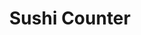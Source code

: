---
layout: place
title: "Sushi Counter"
permalink: /new-york/new-york/sushi-counter.html
stateAbbr: NY
stateName: New York
cityName: New York
place_id: ChIJr-S4tW1ZwokRUuJLuViASuI
photos:
  - name: >-
      places/ChIJr-S4tW1ZwokRUuJLuViASuI/photos/AUy1YQ2zfz1pxj0aEt80afsFeWlIdY_2xlu-6dWWBL5mIS36p8QSnRQL2cIHEmmlfr7Qk5udhZV9AmTHbepY8sl8TbB3RFSi1ZvKJW3XQ853qsuNvOXop47v2rErb6DLCPMnMlnuxZ76HDNWxVPpLa3R6d1JdwgYdktGHsaUJi0xzdxJOY0krir4-kVDxYd0YCewAohgXx5gh_xlxKNaRfrfEMsEemLcmXbLRAmlXTtFR1HuqbA7rLLngyEzRrSkEwu8VnkfwRySFnaGzXyCDK4KtMy_kBCKbU2kaoYbZuRUOEKs6_e82jz6tWN2-JZTl-ldsV1RqxCpuQE9Gk-7eXlpjvhd1dNapDTiJjHubuf9R4mP6XAufnTRGkuqYOgTflTtgejRNVPaTg4F2fak-PGQ2r4LUcq9T3h-P-yOYTHw8aJo3AH2
    widthPx: 2824
    heightPx: 3766
    authorAttributions:
      - displayName: Thomas Zhong
        uri: https://maps.google.com/maps/contrib/101226442758754249449
        photoUri: >-
          https://lh3.googleusercontent.com/a/ACg8ocKeudeBxFT6yU9DIpG0HJeKXcP9PKInD8_PBTKBx0A6ZVPAGg8=s100-p-k-no-mo
    flagContentUri: >-
      https://www.google.com/local/imagery/report/?cb_client=maps_api_places.places_api&image_key=!1e10!2sCIHM0ogKEICAgIClrpHE8gE&hl=en-US
    googleMapsUri: >-
      https://www.google.com/maps/place//data=!3m4!1e2!3m2!1sCIHM0ogKEICAgIClrpHE8gE!2e10!4m2!3m1!1s0x89c2596db5b8e4af:0xe24a8058b94be252
  - name: >-
      places/ChIJr-S4tW1ZwokRUuJLuViASuI/photos/AUy1YQ1ylvXiT0ZnmJm94Xb8iqB2X55ckofcrTn6lbkC8__8cq71HcnbTUbT4dd_BZtSueTsaA15VXMaIJEQi93_-xwa8syvLawFOeWHLHxVvtwZcfY6fwkCD3wdA7ZGdDjZJ11X2m_oFsdVAPsoEysevMoG-6oVQn3KChjP-8QPvZ3xueqdUVJagzWygkuXmt5a_bbRhdUynGKFV-JRJmkI9hHi0M1VbI_EdRiLfETfZkt0hW89ahBk4S0W2GIObnKeBhEIgIrwyGQ2ZOIwxaz_YCxe0f0gIqqeCDgYNprFKShNJu2SLjHHd-TnGalIqZqTaTzxU6Z8_BFCzV8ZjwMuareU1UIF3JgQF-yhgihd-SHqaRIfVha1zVWBZ_prgyv2HFmrt8UrCsUeDcU7jJOTHglvz5j0V_c6ZOQguig3G60ddmk
    widthPx: 4032
    heightPx: 3024
    authorAttributions:
      - displayName: Yeeman Sin
        uri: https://maps.google.com/maps/contrib/107469491904511421056
        photoUri: >-
          https://lh3.googleusercontent.com/a-/ALV-UjVdIWOwT2wiaM0B_7jZQlUaclwJhhcarBJ5rys3UuSRb8lGnhMR=s100-p-k-no-mo
    flagContentUri: >-
      https://www.google.com/local/imagery/report/?cb_client=maps_api_places.places_api&image_key=!1e10!2sCIHM0ogKEICAgICHuLHYqgE&hl=en-US
    googleMapsUri: >-
      https://www.google.com/maps/place//data=!3m4!1e2!3m2!1sCIHM0ogKEICAgICHuLHYqgE!2e10!4m2!3m1!1s0x89c2596db5b8e4af:0xe24a8058b94be252
  - name: >-
      places/ChIJr-S4tW1ZwokRUuJLuViASuI/photos/AUy1YQ357Tkkam1X5D6Vieydl3MMK1Lv1_h7WF7NAlYSyq9hrnCUIyqNynMU2YGx1sgl9C_O6RurdCGS5cwrwujSjJbEqMV1WLsa1PMGjKh4wqwFHmnrg_eJClT-A7f2-F51y4IoJU7G-rfp1_vLZB0S9PwQIg_t8_-vM0N6cg5D4dY4KD3dCUrH54yP17wpoDijjmI2hsoGfBmMvAgRGPCWnslxVR3Q6_pQ1Hrd0nHAoazKu6Sy5fiILOYHkZtk0YJaZ0C3ZJjFezcV6PMhXI45paDt_d5SEdT9YFpYioHxI0Xh1dpNtt3KuPwTScUck-iTl7CaDtpDGg-qlfvJ38EQHYX1pNXyN2WBQGJ-gtWzB-mFaS8yJ3fxHLvWhWArXAtCCqZj6PLQIBjv30stG4MosBqC8msDwUkz3cEJbR8_riE
    widthPx: 4032
    heightPx: 3024
    authorAttributions:
      - displayName: Yeeman Sin
        uri: https://maps.google.com/maps/contrib/107469491904511421056
        photoUri: >-
          https://lh3.googleusercontent.com/a-/ALV-UjVdIWOwT2wiaM0B_7jZQlUaclwJhhcarBJ5rys3UuSRb8lGnhMR=s100-p-k-no-mo
    flagContentUri: >-
      https://www.google.com/local/imagery/report/?cb_client=maps_api_places.places_api&image_key=!1e10!2sCIHM0ogKEICAgICHuLHYag&hl=en-US
    googleMapsUri: >-
      https://www.google.com/maps/place//data=!3m4!1e2!3m2!1sCIHM0ogKEICAgICHuLHYag!2e10!4m2!3m1!1s0x89c2596db5b8e4af:0xe24a8058b94be252
  - name: >-
      places/ChIJr-S4tW1ZwokRUuJLuViASuI/photos/AUy1YQ151-KJhmoxJ7w19YKhA3sKS7nqeG83OK5BrZGD4en4jdjddVSJdHNJe_8tyDQK4viU7fRUlhF4261IaHsZrGHU6ESwomy736QFRj3itfPpqW8ipNRmJSG8Wzlnb39KH_BmKWBee1iIimqxY6otlguiNezr6XBJSK_wXbSZNkBrn5kX42xX9ZIBYO4hVvZhFu4E6ZIvSTyBRob-P44Mox7NGPb8D1uAsrgUMVrtllwcebxx4di9iXQRLeJAmN5w6iGMAi5b152awFYtsDxXCqtbERLJInp4ajrNv4HAweCM7IaBwGqFVodSaUeUZ0zzowdz9d1I1w4nRByqL70XkN7pfHZcZezB3U1oZO5EvtscuyYBQk2sBXT6jJLluVH7iBaAPZZloKy74rdRVjqINhEQ1z_HvzPj6u2RKIJU_UvGkBU
    widthPx: 2758
    heightPx: 3031
    authorAttributions:
      - displayName: Yeeman Sin
        uri: https://maps.google.com/maps/contrib/107469491904511421056
        photoUri: >-
          https://lh3.googleusercontent.com/a-/ALV-UjVdIWOwT2wiaM0B_7jZQlUaclwJhhcarBJ5rys3UuSRb8lGnhMR=s100-p-k-no-mo
    flagContentUri: >-
      https://www.google.com/local/imagery/report/?cb_client=maps_api_places.places_api&image_key=!1e10!2sCIHM0ogKEICAgICHuLHYygE&hl=en-US
    googleMapsUri: >-
      https://www.google.com/maps/place//data=!3m4!1e2!3m2!1sCIHM0ogKEICAgICHuLHYygE!2e10!4m2!3m1!1s0x89c2596db5b8e4af:0xe24a8058b94be252
  - name: >-
      places/ChIJr-S4tW1ZwokRUuJLuViASuI/photos/AUy1YQ2hErCKkkXKk5X5E5OLvvruOltAvj7OMaDFwo0r3uLGnaV0_t0TJvZUFAz5D2_jpRwUTFCL-DqyPJxNfiXWnCjH03IQ3CVXl3RP6gmulzd16KVv8SHOHf0NHn1Sh2xoA7SGBGLPjlcs_6cnEMtdZWo7i55icOIYL41In5G3gqJzEdoz0tFFpnScy948HvTpOmGB3eN5Low7uwq6X5JiwjpIwLbM4L-VsPnJhw7L1s7llMFv4iqlWPo7NK1T7xNHvl6QZ9Ndlahy21J5UKZbMCHlkz5CYp66Y4Om06uOU9hc7aaOJ50zUjekhr6nVRrsDLueu1AJ4kiERt-s345O6Yud7rD4psM5w0jLdiiXlaFlVRp_-wEXvadEJVh-w6-9O3Qh3m5TzCwnOkI0o7sGqzi6IPICd1vQtRINUpzT0h-qffgq
    widthPx: 3600
    heightPx: 4800
    authorAttributions:
      - displayName: Riona Scafa
        uri: https://maps.google.com/maps/contrib/114407812086302275816
        photoUri: >-
          https://lh3.googleusercontent.com/a-/ALV-UjUeMp_fPM36IUlqLCV730awqK9TdMIeN14ommgz6QKNsBKn22J1=s100-p-k-no-mo
    flagContentUri: >-
      https://www.google.com/local/imagery/report/?cb_client=maps_api_places.places_api&image_key=!1e10!2sCIHM0ogKEICAgICf4bXjggE&hl=en-US
    googleMapsUri: >-
      https://www.google.com/maps/place//data=!3m4!1e2!3m2!1sCIHM0ogKEICAgICf4bXjggE!2e10!4m2!3m1!1s0x89c2596db5b8e4af:0xe24a8058b94be252
  - name: >-
      places/ChIJr-S4tW1ZwokRUuJLuViASuI/photos/AUy1YQ24xD_DN7rBaekMacZOrM17hSACZQumZ8uiZT4sjBtVgP7yuZyEn9DKwtIqcumwXFbQMQSbuLfNUTSluElUBDbIoNjhLQyW1_q-UMdHBiYc9eqI9PiWEhp3vjP85QVhVu2xW4dvGXHPRUW8wy2AfxzklMnagyVHSCnkRlsPxbQ28wjD3PNFQWswsrX8BFQHRupqkkkVNqLWr_j42iNw1XFbArLi8BZrWBjiIwxahWfuZkbCfLeAvmlfKoQ-vr54BPjWu-qiOd48sNECyol8Cm_B2A5dMMQu46uU5-aegrqstrA2SNWk-MqJscxPcMjN397h5XRvru5Pq7yN-XwLsPLuY4B2NSawlbP9d5tMypuAcgELUEF9OI_f9XHy3aPT8CwdRr5tRw43KghMKWIWLqLpARF6JTFllK6jPujVvA4
    widthPx: 4032
    heightPx: 3024
    authorAttributions:
      - displayName: Van essa
        uri: https://maps.google.com/maps/contrib/104366685185114516183
        photoUri: >-
          https://lh3.googleusercontent.com/a-/ALV-UjUSDa7UwRBCkum9iTWLgKGaHuboCh7jySXu_LLMvmAqUoYL_9J1Lw=s100-p-k-no-mo
    flagContentUri: >-
      https://www.google.com/local/imagery/report/?cb_client=maps_api_places.places_api&image_key=!1e10!2sCIHM0ogKEICAgIDNnIaROg&hl=en-US
    googleMapsUri: >-
      https://www.google.com/maps/place//data=!3m4!1e2!3m2!1sCIHM0ogKEICAgIDNnIaROg!2e10!4m2!3m1!1s0x89c2596db5b8e4af:0xe24a8058b94be252
  - name: >-
      places/ChIJr-S4tW1ZwokRUuJLuViASuI/photos/AUy1YQ2Smby6YpNXPUkXL6W9f2ldbZAcZX4wwjNsBz5nGbxVYeueHf3DL5P2YB-hIIz6TY6aYY1Lv85GUAcKMzCkaYcn0TjBzlOcGrHiFxmIwBdqOGCEfaOblfxbz7-GhldpXqBu3W0t_Ru8w1VFEhKyTtLkK_eNB92oLtfpICXde3Iv5Iz1tmp5r2dOZBddcXpfmBQUV_jpx4_oGQr92WSZUDmwIi6AI2LMgo4DG54sSrxKZs8Eb5Fh6i4KfoknUEOhEOyMWw3T8oKyHw-4Cu35zqMdqreOG1npsdRkM-d8FfFoFwA9f4UB1cKEwd8r9nF4sOX8SII_Kw_sBxYSdd9GR88G4fqmC71wa1c2iBurHfkdzlwmzrxhNN6g3T5_7QO4U-EILy5nNsj2PDMWNpZkCGO5qiKVVZ8y4BJ7MwbzAaUYQfsi
    widthPx: 3600
    heightPx: 4800
    authorAttributions:
      - displayName: Queeny Qiu
        uri: https://maps.google.com/maps/contrib/104343149372906207690
        photoUri: >-
          https://lh3.googleusercontent.com/a-/ALV-UjVuIrG96PYZmmMOL6eolayz2BJ6jmzxO6T1TyVxHDfCE7rtTotQ=s100-p-k-no-mo
    flagContentUri: >-
      https://www.google.com/local/imagery/report/?cb_client=maps_api_places.places_api&image_key=!1e10!2sCIHM0ogKEICAgICd_8SajwE&hl=en-US
    googleMapsUri: >-
      https://www.google.com/maps/place//data=!3m4!1e2!3m2!1sCIHM0ogKEICAgICd_8SajwE!2e10!4m2!3m1!1s0x89c2596db5b8e4af:0xe24a8058b94be252
  - name: >-
      places/ChIJr-S4tW1ZwokRUuJLuViASuI/photos/AUy1YQ3nsUSlEx0zgtlO199jCZ1JTYJ9f2rJnSv1jDn163XnNIyk4xhI0kvDGTa_bERcyQNSn3urU4rOgfUqf2r9wln1VXL1VLPMQgyhqgP1UfpCaBkx14BhFK2xYfCZ9dU6ZFrZ_AqdE1bxBO3cGdk6ihKy6l9r9HN0BDch_DYcZPmOQwtDNITOpREU1JplRycKaOFlg4zT15-22HmezQUx58x4iVwj2qKzIONsQKdtmrh_s5-IzjGUYlbo0k0FCgyZaDJQfGjXXW2_irEAyjBJITewy42jSbc2sXCNc4s_unXsR8Y86ymW0wF_bieqducBqJ77Qd3ROAWu4xK8MvYpzE3UhlATWFUEM5XidMqZYXtUOC-ZCM9bKy1vSZgSWdppja5zIhmjcfqt650K_T4tK5spPdD-fKGQP97P6vhvbZk
    widthPx: 2700
    heightPx: 4800
    authorAttributions:
      - displayName: Olivia N
        uri: https://maps.google.com/maps/contrib/107245630597734587285
        photoUri: >-
          https://lh3.googleusercontent.com/a-/ALV-UjUmf3xwmGqNVuZZBo1OZJozYun-IlYC6vbjzzHmO12rNS814AhK=s100-p-k-no-mo
    flagContentUri: >-
      https://www.google.com/local/imagery/report/?cb_client=maps_api_places.places_api&image_key=!1e10!2sCIHM0ogKEICAgMCQxtiWVw&hl=en-US
    googleMapsUri: >-
      https://www.google.com/maps/place//data=!3m4!1e2!3m2!1sCIHM0ogKEICAgMCQxtiWVw!2e10!4m2!3m1!1s0x89c2596db5b8e4af:0xe24a8058b94be252
  - name: >-
      places/ChIJr-S4tW1ZwokRUuJLuViASuI/photos/AUy1YQ1jWwi13pHdp4T2qlsZtkl92G_bv4RlFpJ7Pn0QryBgEUKyCVPcAy9ObR8hASuy7vqHuG5PxE_20nYgkyWuV0OT3QE3fYGybmte7-GTO8d142ogArZPUi9wPQ6ne8lVapBf6TVkAELa7mP-tLKdP-sQ1H0E0RPnq7ZzIxvDJ_PH3L_wmmz8Lohl6Re6yayKkf2N_D4vs7uPmVZ78qXyTi4syM2lMNqmxT9387LV-vSBxcZq6J0L43g2RbzvL_jdX68BgwbOklRisPwwWXKqEoPRayjwvrMX_fvDEsXeksWImHL75Apn4trVKR8tulUd7S9gKvt6n5yY8-v-3Oplj348voa8yvstGzTnwbNU-uYGmd9yFfG_goJV7MPDlOchZRXcvUAJBRDyhe_m6NnPRG8yPl78C8ODoSFmhRe77HOLag
    widthPx: 3600
    heightPx: 4800
    authorAttributions:
      - displayName: Riona Scafa
        uri: https://maps.google.com/maps/contrib/114407812086302275816
        photoUri: >-
          https://lh3.googleusercontent.com/a-/ALV-UjUeMp_fPM36IUlqLCV730awqK9TdMIeN14ommgz6QKNsBKn22J1=s100-p-k-no-mo
    flagContentUri: >-
      https://www.google.com/local/imagery/report/?cb_client=maps_api_places.places_api&image_key=!1e10!2sCIHM0ogKEICAgICf4bXjQg&hl=en-US
    googleMapsUri: >-
      https://www.google.com/maps/place//data=!3m4!1e2!3m2!1sCIHM0ogKEICAgICf4bXjQg!2e10!4m2!3m1!1s0x89c2596db5b8e4af:0xe24a8058b94be252
  - name: >-
      places/ChIJr-S4tW1ZwokRUuJLuViASuI/photos/AUy1YQ1W2BFvHIrgkCurWSRLDYcSbuomDHUt07uj-l9_gjqnKtcfWVhUriSJTbjLObSOIMrVJsE4OStve7tFWh6HXzMrM_7EQRyOhNGqK1ZofjfbDWx4Ho0pIu3zYNmHVQfFP-kXtY1KVQ2Xn5VPQRYLkH_ye_tbjI5OJsW3DcgxbPeHTk0knBwB69F5dM3cZ24erBsNpoEOFrmhcQjhxTNbVuJwEKGTkIDWGrONjZRSzjW1MsBKS2qYZE4esairZ1JSJ4wJ3HO0zuSfp_5MGePbIyvubThX7WJ7I2xC0AZwpI7KYROpSY6tdWS2RLpLHZaIobZ-8lVUyZ1UYXSPHCaH1NYQVI1S9ppa6HBA9oCPo3SjZbEqjjqYNsPDd-UE6zFE06sflUfKsF_03zdM2-aJR25x2aQOWecI32F7Bu15ieT54w
    widthPx: 3072
    heightPx: 4080
    authorAttributions:
      - displayName: Bhav
        uri: https://maps.google.com/maps/contrib/105841981605753911663
        photoUri: >-
          https://lh3.googleusercontent.com/a-/ALV-UjUIMT26nIXeshbLbFMxmSXfUWY9LkcldSaVMrWXc7p7UKCz2q1M=s100-p-k-no-mo
    flagContentUri: >-
      https://www.google.com/local/imagery/report/?cb_client=maps_api_places.places_api&image_key=!1e10!2sCIHM0ogKEICAgIC15tCGPg&hl=en-US
    googleMapsUri: >-
      https://www.google.com/maps/place//data=!3m4!1e2!3m2!1sCIHM0ogKEICAgIC15tCGPg!2e10!4m2!3m1!1s0x89c2596db5b8e4af:0xe24a8058b94be252
address: 119 Christopher St, New York, NY 10014, USA
street: 119 Christopher St
city: New York
state: NY
zip: '10014'
country: USA
neighborhood: null
latitude: '40.733394'
longitude: '-74.005619'
accessibility_options:
  wheelchairAccessibleEntrance: true
  wheelchairAccessibleSeating: true
business_status: OPERATIONAL
name: Sushi Counter
google_maps_links:
  directionsUri: >-
    https://www.google.com/maps/dir//''/data=!4m7!4m6!1m1!4e2!1m2!1m1!1s0x89c2596db5b8e4af:0xe24a8058b94be252!3e0
  placeUri: https://maps.google.com/?cid=16305986519402537554
  writeAReviewUri: >-
    https://www.google.com/maps/place//data=!4m3!3m2!1s0x89c2596db5b8e4af:0xe24a8058b94be252!12e1
  reviewsUri: >-
    https://www.google.com/maps/place//data=!4m4!3m3!1s0x89c2596db5b8e4af:0xe24a8058b94be252!9m1!1b1
  photosUri: >-
    https://www.google.com/maps/place//data=!4m3!3m2!1s0x89c2596db5b8e4af:0xe24a8058b94be252!10e5
primary_type: Takeout Restaurant
opening_hours:
  regular: null
  current: null
secondary_opening_hours:
  regular:
    weekdayDescriptions: null
    type: null
  current:
    weekdayDescriptions: null
    type: null
phone: null
price_level: null
price_range: null
rating: null
rating_count: 0
website: null
description: null
reviews: null
parking_options: null
payment_options: null
allow_dogs: null
curbside_pickup: null
delivery: null
dine_in: null
good_for_children: null
good_for_groups: null
good_for_sports: null
live_music: null
menu_for_children: null
outdoor_seating: null
reservable: null
restroom: null
serves_beer: null
serves_breakfast: null
serves_brunch: null
serves_cocktails: null
serves_coffee: null
serves_dinner: null
serves_dessert: null
serves_lunch: null
serves_vegetarian_food: null
serves_wine: null
takeout: null
slug: Sushi-Counter

---